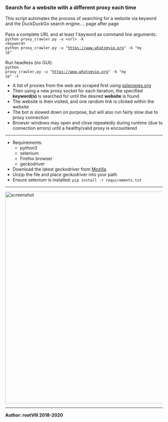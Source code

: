 ### Search for a website with a different proxy each time
This script automates the process of searching for a website via keyword
and the DuckDuckGo search engine.... page after page
<br><br>
Pass a complete URL and at least 1 keyword as command line arguments:
<br>
<code>python proxy_crawler.py -u &lt;url&gt; -k &lt;keyword&gt;</code>
<br>
<code>python proxy_crawler.py -u "https://www.whatsmyip.org" -k "my ip"</code>
<br><br>
Run headless (no GUI):
<br>
<code>python proxy_crawler.py -u "https://www.whatsmyip.org" -k "my ip" -x</code>
<br>
<ul>
    <li>
        A list of proxies from the web are scraped first
        using <a href="https://www.sslproxies.org">sslproxies.org</a>
    </li>
    <li>
        Then using a new proxy socket for each iteration, the specified <b>keyword(s)</b>
        is searched for until the desired <b>website</b> is found
    </li>
    <li>
        The website is then visited, and one random link is clicked within the website
    </li>
    <li>
        The bot is slowed down on purpose, but will also run fairly slow due to proxy connection
    </li>
    <li>
        Browser windows may open and close repeatedly during runtime (due to connection errors) until a healthy/valid proxy is encountered
    </li>
</ul>
<hr>
<ul>
    <li>
        Requirements:
        <ul>
            <li>
                python3
            </li>
            <li>
                selenium
            </li>
            <li>
                Firefox browser
            </li>
            <li>
                geckodriver
            </li>
        </ul>
    </li>
    <li>
        Download the latest geckodriver from <a href="https://github.com/mozilla/geckodriver/releases">Mozilla</a>
    </li>
    <li>
        Unzip the file and place geckodriver into your path
    </li>
    <li>
        Ensure selenium is installed: <code>pip install -r requirements.txt</code>
    </li>
</ul>

<hr>
<img src="https://github.com/rootVIII/proxy_web_crawler/blob/master/sc.png" alt="screenshot" height="675" width="700">
<hr>
<b>Author: rootVIII  2018-2020</b>
